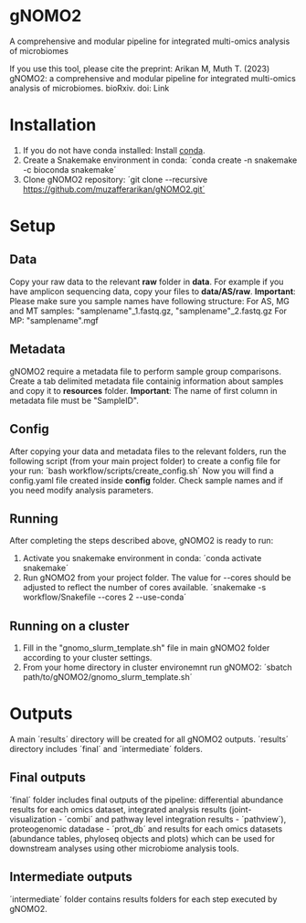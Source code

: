 # gNOMO2
A comprehensive and modular pipeline for integrated multi-omics analysis of microbiomes

If you use this tool, please cite the preprint:
Arikan M, Muth T. (2023) gNOMO2: a comprehensive and modular pipeline for integrated 
multi-omics analysis of microbiomes. bioRxiv. doi: Link

# Installation
1. If you do not have conda installed: Install [conda](https://conda.io/projects/conda/en/latest/user-guide/install/index.html).
2. Create a Snakemake environment in conda:
´conda create -n snakemake -c bioconda snakemake´
3. Clone gNOMO2 repository:
´git clone --recursive https://github.com/muzafferarikan/gNOMO2.git´

# Setup
## Data
Copy your raw data to the relevant **raw** folder in **data**. For example if you have amplicon sequencing data, copy your files to **data/AS/raw**.
**Important**: Please make sure you sample names have following structure: 
For AS, MG and MT samples: "samplename"_1.fastq.gz, "samplename"_2.fastq.gz
For MP: "samplename".mgf

## Metadata
gNOMO2 require a metadata file to perform sample group comparisons. Create a tab delimited metadata file containig information about samples and copy it to **resources** folder.
**Important**: The name of first column in metadata file must be "SampleID".

## Config
After copying your data and metadata files to the relevant folders, run the following script (from your main project folder) to create a config file for your run: 
´bash workflow/scripts/create_config.sh´
Now you will find a config.yaml file created inside **config** folder. Check sample names and if you need modify analysis parameters.

## Running
After completing the steps described above, gNOMO2 is ready to run:
1. Activate you snakemake environment in conda:
´conda activate snakemake´
2. Run gNOMO2 from your project folder. The value for --cores should be adjusted to reflect the number of cores available. 
´snakemake -s workflow/Snakefile --cores 2 --use-conda´

## Running on a cluster
1. Fill in the "gnomo_slurm_template.sh" file in main gNOMO2 folder according to your cluster settings.
2. From your home directory in cluster environemnt run gNOMO2:
´sbatch path/to/gNOMO2/gnomo_slurm_template.sh´

# Outputs
A main ´results´ directory will be created for all gNOMO2 outputs. ´results´ directory includes ´final´ and ´intermediate´ folders. 
## Final outputs
´final´ folder includes final outputs of the pipeline: differential abundance results for each omics dataset, integrated analysis results (joint-visualization - ´combi´ and pathway level integration results - ´pathview´), proteogenomic datadase - ´prot_db´ and results for each omics datasets (abundance tables, phyloseq objects and plots) which can be used for downstream analyses using other microbiome analysis tools. 

## Intermediate outputs
´intermediate´ folder contains results folders for each step executed by gNOMO2. 
